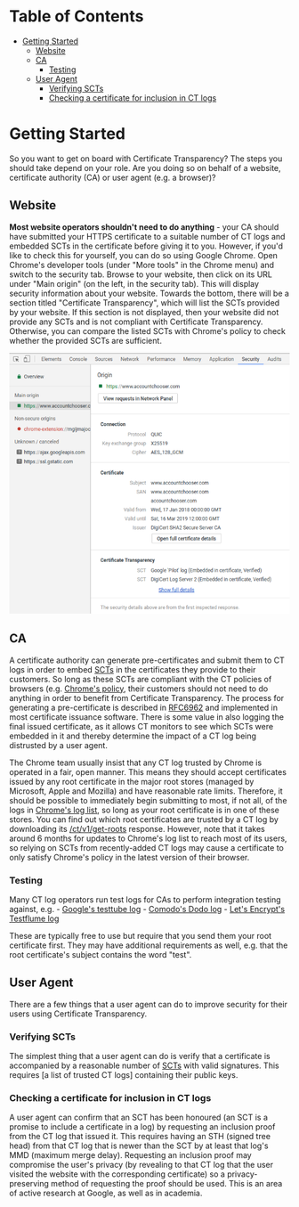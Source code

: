 # Table of Contents

 - [Getting Started](#getting-started)
   - [Website](#website)
   - [CA](#ca)
     - [Testing](#testing)
   - [User Agent](#user-agent)
     - [Verifying SCTs](#verifying-scts)
     - [Checking a certificate for inclusion in CT logs](#checking-a-certificate-for-inclusion-in-CT-logs)

# Getting Started

So you want to get on board with Certificate Transparency? The steps you should
take depend on your role. Are you doing so on behalf of a website, certificate
authority (CA) or user agent (e.g. a browser)?

## Website

**Most website operators shouldn't need to do anything** - your CA should have
submitted your HTTPS certificate to a suitable number of CT logs and embedded
SCTs in the certificate before giving it to you. However, if you'd like to check
this for yourself, you can do so using Google Chrome. Open Chrome's developer
tools (under "More tools" in the Chrome menu) and switch to the security tab.
Browse to your website, then click on its URL under "Main origin" (on the left,
in the security tab). This will display security information about your website.
Towards the bottom, there will be a section titled "Certificate Transparency",
which will list the SCTs provided by your website. If this section is not
displayed, then your website did not provide any SCTs and is not compliant with
Certificate Transparency. Otherwise, you can compare the listed SCTs with
Chrome's policy to check whether the provided SCTs are sufficient.

![Show Chrome SCTs](chrome_scts.png "Chrome SCTs")

## CA

A certificate authority can generate pre-certificates and submit them to CT logs
in order to embed [SCTs](https://certificate.transparency.dev/how-ct-works) in
the certificates they provide to their customers. So long as these SCTs are
compliant with the CT policies of browsers (e.g.
[Chrome's policy](https://github.com/chromium/ct-policy/blob/master/ct_policy.md#qualifying-certificate),
their customers should not need to do anything in order to benefit from
Certificate Transparency. The process for generating a pre-certificate is
described in [RFC6962](https://tools.ietf.org/html/rfc6962#section-3.1) and
implemented in most certificate issuance software. There is some value in also
logging the final issued certificate, as it allows CT monitors to see which SCTs
were embedded in it and thereby determine the impact of a CT log being
distrusted by a user agent.

The Chrome team usually insist that any CT log trusted by Chrome is operated in
a fair, open manner. This means they should accept certificates issued by any
root certificate in the major root stores (managed by Microsoft, Apple and
Mozilla) and have reasonable rate limits. Therefore, it should be possible to
immediately begin submitting to most, if not all, of the logs in
[Chrome's log list](https://source.chromium.org/chromium/chromium/src/+/master:components/certificate_transparency/data/log_list.json),
so long as your root certificate is in one of these stores. You can find out
which root certificates are trusted by a CT log by downloading its
[/ct/v1/get-roots](https://tools.ietf.org/html/rfc6962#section-4.7) response.
However, note that it takes around 6 months for updates to Chrome's log list to
reach most of its users, so relying on SCTs from recently-added CT logs may
cause a certificate to only satisfy Chrome's policy in the latest version of
their browser.

### Testing

Many CT log operators run test logs for CAs to perform integration testing
against, e.g. -
[Google's testtube log](certificate.transparency.dev/known-logs) -
[Comodo's Dodo log](https://github.com/Comodo-CA/CTLogs-AcceptedRoots) -
[Let's Encrypt's Testflume log](https://letsencrypt.org/docs/ct-logs/)

These are typically free to use but require that you send them your root
certificate first. They may have additional requirements as well, e.g. that the
root certificate's subject contains the word "test".

## User Agent

There are a few things that a user agent can do to improve security for their
users using Certificate Transparency.

### Verifying SCTs

The simplest thing that a user agent can do is verify that a certificate is
accompanied by a reasonable number of
[SCTs](https://certificate.transparency.dev/how-ct-works) with valid signatures.
This requires [a list of trusted CT logs] containing their public keys.

### Checking a certificate for inclusion in CT logs

A user agent can confirm that an SCT has been honoured (an SCT is a promise to
include a certificate in a log) by requesting an inclusion proof from the CT log
that issued it. This requires having an STH (signed tree head) from that CT log
that is newer than the SCT by at least that log's MMD (maximum merge delay).
Requesting an inclusion proof may compromise the user's privacy (by revealing to
that CT log that the user visited the website with the corresponding
certificate) so a privacy-preserving method of requesting the proof should be
used. This is an area of active research at Google, as well as in academia.